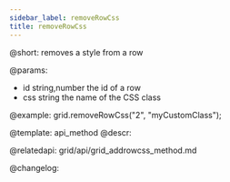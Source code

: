 ```yaml
---
sidebar_label: removeRowCss
title: removeRowCss
---          
```


@short: removes a style from a row


@params:
- id	string,number		the id of a row
- css 	string 				the name of the CSS class



@example:
grid.removeRowCss("2", "myCustomClass");


@template: api_method
@descr:



@relatedapi:
grid/api/grid_addrowcss_method.md


@changelog:


